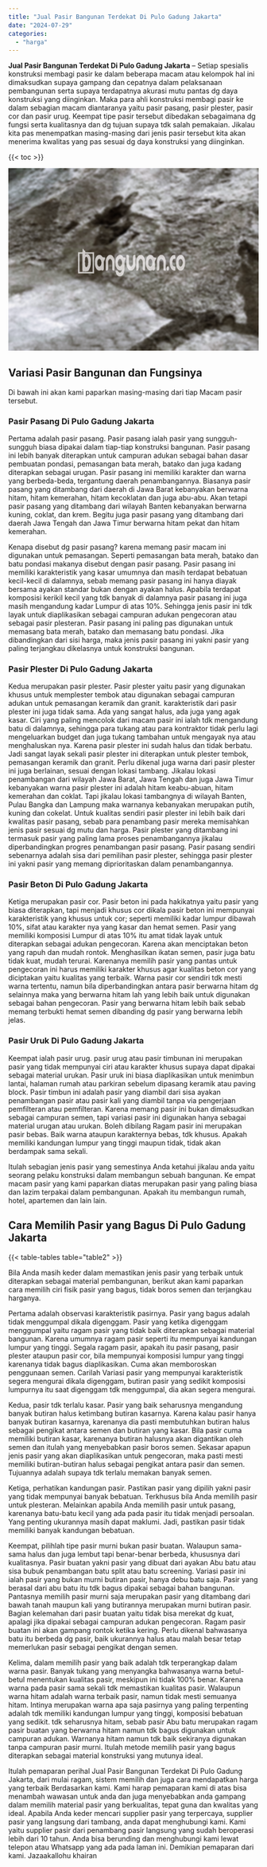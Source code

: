 ```yaml
---
title: "Jual Pasir Bangunan Terdekat Di Pulo Gadung Jakarta"
date: "2024-07-29"
categories: 
  - "harga"
---
```


**Jual Pasir Bangunan Terdekat Di Pulo Gadung Jakarta** – Setiap spesialis konstruksi membagi pasir ke dalam beberapa macam atau kelompok hal ini dimaksudkan supaya gampang dan cepatnya dalam pelaksanaan pembangunan serta supaya terdapatnya akurasi mutu pantas dg daya konstruksi yang diinginkan. Maka para ahli konstruksi membagi pasir ke dalam sebagian macam diantaranya yaitu pasir pasang, pasir plester, pasir cor dan pasir urug. Keempat tipe pasir tersebut dibedakan sebagaimana dg fungsi serta kualitasnya dan dg tujuan supaya tdk salah pemakaian. Jikalau kita pas menempatkan masing-masing dari jenis pasir tersebut kita akan menerima kwalitas yang pas sesuai dg daya konstruksi yang diinginkan.

{{< toc >}}

![Jual Pasir Bangunan Terdekat Di Pulo Gadung Jakarta](/images/jual-pasir-bangunan-36.png)

## Variasi Pasir Bangunan dan Fungsinya

Di bawah ini akan kami paparkan masing-masing dari tiap Macam pasir tersebut.

### Pasir Pasang Di Pulo Gadung Jakarta

Pertama adalah pasir pasang. Pasir pasang ialah pasir yang sungguh-sungguh biasa dipakai dalam tiap-tiap konstruksi bangunan. Pasir pasang ini lebih banyak diterapkan untuk campuran adukan sebagai bahan dasar pembuatan pondasi, pemasangan bata merah, batako dan juga kadang diterapkan sebagai urugan. Pasir pasang ini memiliki karakter dan warna yang berbeda-beda, tergantung daerah penambangannya. Biasanya pasir pasang yang ditambang dari daerah di Jawa Barat kebanyakan berwarna hitam, hitam kemerahan, hitam kecoklatan dan juga abu-abu. Akan tetapi pasir pasang yang ditambang dari wilayah Banten kebanyakan berwarna kuning, coklat, dan krem. Begitu juga pasir pasang yang ditambang dari daerah Jawa Tengah dan Jawa Timur berwarna hitam pekat dan hitam kemerahan.

Kenapa disebut dg pasir pasang? karena memang pasir macam ini digunakan untuk pemasangan. Seperti pemasangan bata merah, batako dan batu pondasi makanya disebut dengan pasir pasang. Pasir pasang ini memiliki karakteristik yang kasar umumnya dan masih terdapat bebatuan kecil-kecil di dalamnya, sebab memang pasir pasang ini hanya diayak bersama ayakan standar bukan dengan ayakan halus. Apabila terdapat komposisi kerikil kecil yang tdk banyak di dalamnya pasir pasang ini juga masih mengandung kadar Lumpur di atas 10%. Sehingga jenis pasir ini tdk layak untuk diaplikasikan sebagai campuran adukan pengecoran atau sebagai pasir plesteran. Pasir pasang ini paling pas digunakan untuk memasang bata merah, batako dan memasang batu pondasi. Jika dibandingkan dari sisi harga, maka jenis pasir pasang ini yakni pasir yang paling terjangkau dikelasnya untuk konstruksi bangunan.

### Pasir Plester Di Pulo Gadung Jakarta

Kedua merupakan pasir plester. Pasir plester yaitu pasir yang digunakan khusus untuk memplester tembok atau digunakan sebagai campuran adukan untuk pemasangan keramik dan granit. karakteristik dari pasir plester ini juga tidak sama. Ada yang sangat halus, ada juga yang agak kasar. Ciri yang paling mencolok dari macam pasir ini ialah tdk mengandung batu di dalamnya, sehingga para tukang atau para kontraktor tidak perlu lagi mengeluarkan budget dan juga tukang tambahan untuk mengayak nya atau menghaluskan nya. Karena pasir plester ini sudah halus dan tidak berbatu. Jadi sangat layak sekali pasir plester ini diterapkan untuk plester tembok, pemasangan keramik dan granit. Perlu dikenal juga warna dari pasir plester ini juga berlainan, sesuai dengan lokasi tambang. Jikalau lokasi penambangan dari wilayah Jawa Barat, Jawa Tengah dan juga Jawa Timur kebanyakan warna pasir plester ini adalah hitam keabu-abuan, hitam kemerahan dan coklat. Tapi jikalau lokasi tambangnya di wilayah Banten, Pulau Bangka dan Lampung maka warnanya kebanyakan merupakan putih, kuning dan cokelat. Untuk kualitas sendiri pasir plester ini lebih baik dari kwalitas pasir pasang, sebab para penambang pasir mereka memisahkan jenis pasir sesuai dg mutu dan harga. Pasir plester yang ditambang ini termasuk pasir yang paling lama proses penambangannya jikalau diperbandingkan progres penambangan pasir pasang. Pasir pasang sendiri sebenarnya adalah sisa dari pemilihan pasir plester, sehingga pasir plester ini yakni pasir yang memang diprioritaskan dalam penambangannya.

### Pasir Beton Di Pulo Gadung Jakarta

Ketiga merupakan pasir cor. Pasir beton ini pada hakikatnya yaitu pasir yang biasa diterapkan, tapi menjadi khusus cor dikala pasir beton ini mempunyai karakteristik yang khusus untuk cor; seperti memiliki kadar lumpur dibawah 10%, sifat atau karakter nya yang kasar dan hemat semen. Pasir yang memiliki komposisi Lumpur di atas 10% itu amat tidak layak untuk diterapkan sebagai adukan pengecoran. Karena akan menciptakan beton yang rapuh dan mudah rontok. Menghasilkan ikatan semen, pasir juga batu tidak kuat, mudah terurai. Karenanya memilih pasir yang pantas untuk pengecoran ini harus memiliki karakter khusus agar kualitas beton cor yang diciptakan yaitu kualitas yang terbaik. Warna pasir cor sendiri tdk mesti warna tertentu, namun bila diperbandingkan antara pasir berwarna hitam dg selainnya maka yang berwarna hitam lah yang lebih baik untuk digunakan sebagai bahan pengecoran. Pasir yang berwarna hitam lebih baik sebab memang terbukti hemat semen dibanding dg pasir yang berwarna lebih jelas.

### Pasir Uruk Di Pulo Gadung Jakarta

Keempat ialah pasir urug. pasir urug atau pasir timbunan ini merupakan pasir yang tidak mempunyai ciri atau karakter khusus supaya dapat dipakai sebagai material urukan. Pasir uruk ini biasa diaplikasikan untuk menimbun lantai, halaman rumah atau parkiran sebelum dipasang keramik atau paving block. Pasir timbun ini adalah pasir yang diambil dari sisa ayakan penambangan pasir atau pasir kali yang diambil tanpa via pengerjaan pemfilteran atau pemfilteran. Karena memang pasir ini bukan dimaksudkan sebagai campuran semen, tapi variasi pasir ini digunakan hanya sebagai material urugan atau urukan. Boleh dibilang Ragam pasir ini merupakan pasir bebas. Baik warna ataupun karakternya bebas, tdk khusus. Apakah memiliki kandungan lumpur yang tinggi maupun tidak, tidak akan berdampak sama sekali.

Itulah sebagian jenis pasir yang semestinya Anda ketahui jikalau anda yaitu seorang pelaku konstruksi dalam membangun sebuah bangunan. Ke empat macam pasir yang kami paparkan diatas merupakan pasir yang paling biasa dan lazim terpakai dalam pembangunan. Apakah itu membangun rumah, hotel, apartemen dan lain lain.

## Cara Memilih Pasir yang Bagus Di Pulo Gadung Jakarta

{{< table-tables table="table2" >}}

Bila Anda masih keder dalam memastikan jenis pasir yang terbaik untuk diterapkan sebagai material pembangunan, berikut akan kami paparkan cara memilih ciri fisik pasir yang bagus, tidak boros semen dan terjangkau harganya.

Pertama adalah observasi karakteristik pasirnya. Pasir yang bagus adalah tidak menggumpal dikala digenggam. Pasir yang ketika digenggam menggumpal yaitu ragam pasir yang tidak baik diterapkan sebagai material bangunan. Karena umumnya ragam pasir seperti itu mempunyai kandungan lumpur yang tinggi. Segala ragam pasir, apakah itu pasir pasang, pasir plester ataupun pasir cor, bila mempunyai komposisi lumpur yang tinggi karenanya tidak bagus diaplikasikan. Cuma akan memboroskan penggunaan semen. Carilah Variasi pasir yang mempunyai karakteristik segera mengurai dikala digenggam, butiran pasir yang sedikit komposisi lumpurnya itu saat digenggam tdk menggumpal, dia akan segera mengurai.

Kedua, pasir tdk terlalu kasar. Pasir yang baik seharusnya mengandung banyak butiran halus ketimbang butiran kasarnya. Karena kalau pasir hanya banyak butiran kasarnya, karenanya dia pasti membutuhkan butiran halus sebagai pengikat antara semen dan butiran yang kasar. Bila pasir cuma memiliki butiran kasar, karenanya butiran halusnya akan digantikan oleh semen dan itulah yang menyebabkan pasir boros semen. Sekasar apapun jenis pasir yang akan diaplikasikan untuk pengecoran, maka pasti mesti memiliki butiran-butiran halus sebagai pengikat antara pasir dan semen. Tujuannya adalah supaya tdk terlalu memakan banyak semen.

Ketiga, perhatikan kandungan pasir. Pastikan pasir yang dipilih yakni pasir yang tidak mempunyai banyak bebatuan. Terkhusus bila Anda memilih pasir untuk plesteran. Melainkan apabila Anda memilih pasir untuk pasang, karenanya batu-batu kecil yang ada pada pasir itu tidak menjadi persoalan. Yang penting ukurannya masih dapat maklumi. Jadi, pastikan pasir tidak memiliki banyak kandungan bebatuan.

Keempat, pilihlah tipe pasir murni bukan pasir buatan. Walaupun sama-sama halus dan juga lembut tapi benar-benar berbeda, khususnya dari kualitasnya. Pasir buatan yakni pasir yang dibuat dari ayakan Abu batu atau sisa bubuk penambangan batu split atau batu screening. Variasi pasir ini ialah pasir yang bukan murni butiran pasir, hanya debu batu saja. Pasir yang berasal dari abu batu itu tdk bagus dipakai sebagai bahan bangunan. Pantasnya memilih pasir murni saja merupakan pasir yang ditambang dari bawah tanah maupun kali yang butirannya merupakan murni butiran pasir. Bagian kelemahan dari pasir buatan yaitu tidak bisa merekat dg kuat, apalagi jika dipakai sebagai campuran adukan pengecoran. Ragam pasir buatan ini akan gampang rontok ketika kering. Perlu dikenal bahwasanya batu itu berbeda dg pasir, baik ukurannya halus atau malah besar tetap memerlukan pasir sebagai pengikat dengan semen.

Kelima, dalam memilih pasir yang baik adalah tdk terperangkap dalam warna pasir. Banyak tukang yang menyangka bahwasanya warna betul-betul menentukan kualitas pasir, meskipun ini tidak 100% benar. Karena warna pada pasir sama sekali tdk memastikan kualitas pasir. Walaupun warna hitam adalah warna terbaik pasir, namun tidak mesti semuanya hitam. Intinya merupakan warna apa saja pasirnya yang paling terpenting adalah tdk memiliki kandungan lumpur yang tinggi, komposisi bebatuan yang sedikit. tdk seharusnya hitam, sebab pasir Abu batu merupakan ragam pasir buatan yang berwarna hitam namun tdk bagus digunakan untuk campuran adukan. Warnanya hitam namun tdk baik sekiranya digunakan tanpa campuran pasir murni. Itulah metode memilih pasir yang bagus diterapkan sebagai material konstruksi yang mutunya ideal.

Itulah pemaparan perihal Jual Pasir Bangunan Terdekat Di Pulo Gadung Jakarta, dari mulai ragam, sistem memilih dan juga cara mendapatkan harga yang terbaik Berdasarkan kami. Kami harap pemaparan kami di atas bisa menambah wawasan untuk anda dan juga menyebabkan anda gampang dalam memilih material pasir yang berkualitas, tepat guna dan kwalitas yang ideal. Apabila Anda keder mencari supplier pasir yang terpercaya, supplier pasir yang langsung dari tambang, anda dapat menghubungi kami. Kami yaitu supplier pasir dari penambang pasir langsung yang sudah beroperasi lebih dari 10 tahun. Anda bisa berunding dan menghubungi kami lewat telepon atau Whatsapp yang ada pada laman ini. Demikian pemaparan dari kami. Jazaakallohu khairan
